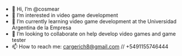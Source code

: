 - 👋 Hi, I’m @cosmear
- 👀 I’m interested in video game development
- 🌱 I’m currently learning video game development at the Universidad Argentina de la Empresa
- 💞️ I’m looking to collaborate on help develop video games and game tester
- 📫 How to reach me: cargerich8@gmail.com // +5491155746444

<!---
cosmear/cosmear is a ✨ special ✨ repository because its `README.md` (this file) appears on your GitHub profile.
You can click the Preview link to take a look at your changes.
--->
